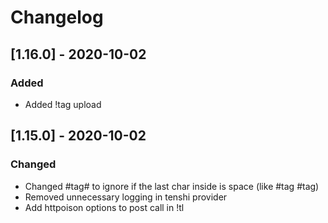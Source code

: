 # Changelog

## [1.16.0] - 2020-10-02
### Added
- Added !tag upload

## [1.15.0] - 2020-10-02
### Changed
- Changed #tag# to ignore if the last char inside is space (like #tag #tag)
- Removed unnecessary logging in tenshi provider
- Add httpoison options to post call in !tl

